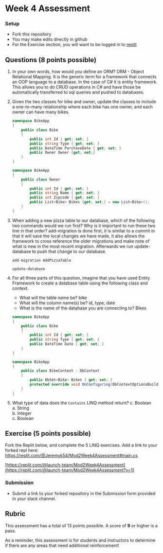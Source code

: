 # Week 4 Assessment

### Setup
* Fork this repository
* You may make edits directly in github
* For the Exercise section, you will want to be logged in to [replit](https://replit.com)

## Questions (8 points possible)
1. In your own words, how would you define an ORM?
        ORM - Object Relational Mapping. It is the generic term for a framework that connects an OOP language to a database. In the case of C# it is entity framework. This allows you to do CRUD operations in C# and have those be automatically transferred to sql queries and pushed to databases.
2. Given the two classes for bike and owner, update the classes to include a one-to-many relationship where each bike has one owner, and each owner can have many bikes.

    ```C#
    namespace BikeApp
    {
        public class Bike
        {
            public int Id { get; set; }
            public string Type { get; set; }
            public DateTime PurchaseDate { get; set; }
            public Owner Owner {get; set;}
        }
    }

    namespace BikeApp
    {
        public class Owner
        {
            public int Id { get; set; }
            public string Name { get; set; }
            public int Zipcode { get; set; }
            public List<Bike> Bikes {get; set;} = new List<Bike>();
        }
    }
    ```

3. When adding a new pizza table to our database, which of the following two commands would we run first? Why is it important to run these two line in that order?
        add-migration is done first, it is similar to a commit in that it will save the local changes we have made, it also allows the framework to cross reference the older migrations and make note of what is new in the most recent migration. Afterwards we run update-database to push that change to our database.
    ```
    add-migration AddPizzaTable
    ```
    ```
    update-database
    ```

4. For all three parts of this question, imagine that you have used Entity Framework to create a database table using the following class and context. 
    * What will the table name be?
        bike
    * What will the column name(s) be?
        id, type, date
    * What is the name of the database you are connecting to?
        Bikes

    ```C#
    namespace BikeApp
    {
        public class Bike
        {
            public int Id { get; set; }
            public string Type { get; set; }
            public DateTime Date { get; set; }
        }
    }

    namespace BikeApp
    {
        public class BikeContext : DbContext
        {
            public DbSet<Bike> Bikes { get; set; }
            protected override void OnConfiguring(DbContextOptionsBuilder optionsBuilder) => optionsBuilder.UseNpgsql("Host=localhost;Username=postgres;Password=password123;Database=Bikes").UseSnakeCaseNamingConvention();
        }
    }
    ```

5. What type of data does the `Contains` LINQ method return?
    c. Boolean
    <br> a. String 
    <br> b. Integer 
    <br> c. Boolean

## Exercise (5 points possible)

Fork the Replit below, and complete the 5 LINQ exercises.  Add a link to your forked repl here: https://replit.com/@Jeremyk54/Mod2Week4Assessment#main.cs

[https://replit.com/@launch-team/Mod2Week4Assessment](https://replit.com/@launch-team/Mod2Week4Assessment?v=1)

### Submission
* Submit a link to your forked repository in the Submission form provided in your slack channel.

## Rubric

This assessment has a total of 13 points possible.  A score of **9** or higher is a pass.

As a reminder, this assessment is for students and instructors to determine if there are any areas that need additional reinforcement!
